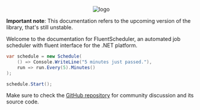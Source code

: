 <p align="center">
    <img alt="logo" src="https://raw.githubusercontent.com/fluentscheduler/FluentScheduler/version-6/Logo/logo-200x200.png">
</p>

**Important note**: This documentation refers to the upcoming version of the library, that's still unstable.

Welcome to the documentation for FluentScheduler, an automated job scheduler with fluent interface for the .NET
platform.

```cs
var schedule = new Schedule(
    () => Console.WriteLine("5 minutes just passed."),
    run => run.Every(5).Minutes()
);

schedule.Start();
```

Make sure to check the [GitHub repository](https://github.com/fluentscheduler/FluentScheduler) for community discussion
and its source code.
